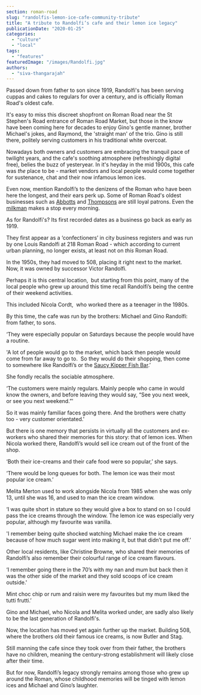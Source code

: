 ```yaml
---
section: roman-road
slug: "randolfis-lemon-ice-cafe-community-tribute"
title: "A tribute to Randolfi’s cafe and their lemon ice legacy"
publicationDate: "2020-01-25"
categories: 
  - "culture"
  - "local"
tags: 
  - "features"
featuredImage: "/images/Randolfi.jpg"
authors: 
  - "siva-thangarajah"
---
```


Passed down from father to son since 1919, Randolfi's has been serving cuppas and cakes to regulars for over a century, and is officially Roman Road's oldest cafe.

It's easy to miss this discreet shopfront on Roman Road near the St Stephen's Road entrance of Roman Road Market, but those in the know have been coming here for decades to enjoy Gino's gentle manner, brother Michael's jokes, and Raymond, the 'straight man' of the trio. Gino is still there, politely serving customers in his traditional white overcoat.

Nowadays both owners and customers are embracing the tranquil pace of twilight years, and the cafe's soothing atmosphere (refreshingly digital free), belies the buzz of yesteryear. In it's heyday in the mid 1900s, this cafe was _the_ place to be - market vendors and local people would come together for sustenance, chat and their now infamous lemon ices.

Even now, mention Randolfi’s to the denizens of the Roman who have been here the longest, and their ears perk up. Some of Roman Road's oldest businesses such as [Abbotts](https://romanroadlondon.com/abbotts-flooring-family-interview/) and [Thompsons](https://romanroadlondon.com/thompsons-diy-store-bow/) are still loyal patrons. Even the [milkman](https://romanroadlondon.com/local-milkman-revival-of-milk-round/) makes a stop every morning.

As for Randolfi's? Its first recorded dates as a business go back as early as 1919.

They first appear as a ‘confectioners’ in city business registers and was run by one Louis Randolfi at 218 Roman Road - which according to current urban planning, no longer exists, at least not on _this_ Roman Road.

In the 1950s, they had moved to 508, placing it right next to the market. Now, it was owned by successor Victor Randolfi. 

Perhaps it is this central location,  but starting from this point, many of the local people who grew up around this time recall Randolfi’s being the centre of their weekend activities.

This included Nicola Cordt,  who worked there as a teenager in the 1980s.

By this time, the cafe was run by the brothers: Michael and Gino Randolfi: from father, to sons. 

‘They were especially popular on Saturdays because the people would have a routine. 

'A lot of people would go to the market, which back then people would come from far away to go to.  So they would do their shopping, then come to somewhere like Randolfi’s or the [Saucy Kipper Fish Bar](https://romanroadlondon.com/savvas-argyrou-saucy-kipper-fish-bar/).’

She fondly recalls the sociable atmosphere. 

‘The customers were mainly regulars. Mainly people who came in would know the owners, and before leaving they would say, “See you next week, or see you next weekend.”'

So it was mainly familiar faces going there. And the brothers were chatty too - very customer orientated.' 

But there is one memory that persists in virtually all the customers and ex-workers who shared their memories for this story: that of lemon ices. When Nicola worked there, Randolfi’s would sell ice cream out of the front of the shop.

‘Both their ice-creams and their cafe food were so popular,’ she says.

‘There would be long queues for both. The lemon ice was their most popular ice cream.’

Melita Merton used to work alongside Nicola from 1985 when she was only 13, until she was 16, and used to man the ice cream window. 

‘I was quite short in stature so they would give a box to stand on so I could pass the ice creams through the window. The lemon ice was especially very popular, although my favourite was vanilla. 

'I remember being quite shocked watching Michael make the ice cream because of how much sugar went into making it, but that didn’t put me off.’

Other local residents, like Christine Browne, who shared their memories of Randolfi’s also remember their colourful range of ice cream flavours. 

‘I remember going there in the 70’s with my nan and mum but back then it was the other side of the market and they sold scoops of ice cream outside.'

Mint choc chip or rum and raisin were my favourites but my mum liked the tutti frutti.’

Gino and Michael, who Nicola and Melita worked under, are sadly also likely to be the last generation of Randolfi's.

Now, the location has moved yet again further up the market. Building 508, where the brothers old their famous ice creams, is now Butler and Stag.

Still manning the cafe since they took over from their father, the brothers have no children, meaning the century-strong establishment will likely close after their time. 

But for now, Randolfi’s legacy strongly remains among those who grew up around the Roman, whose childhood memories will be tinged with lemon ices and Michael and Gino’s laughter.
